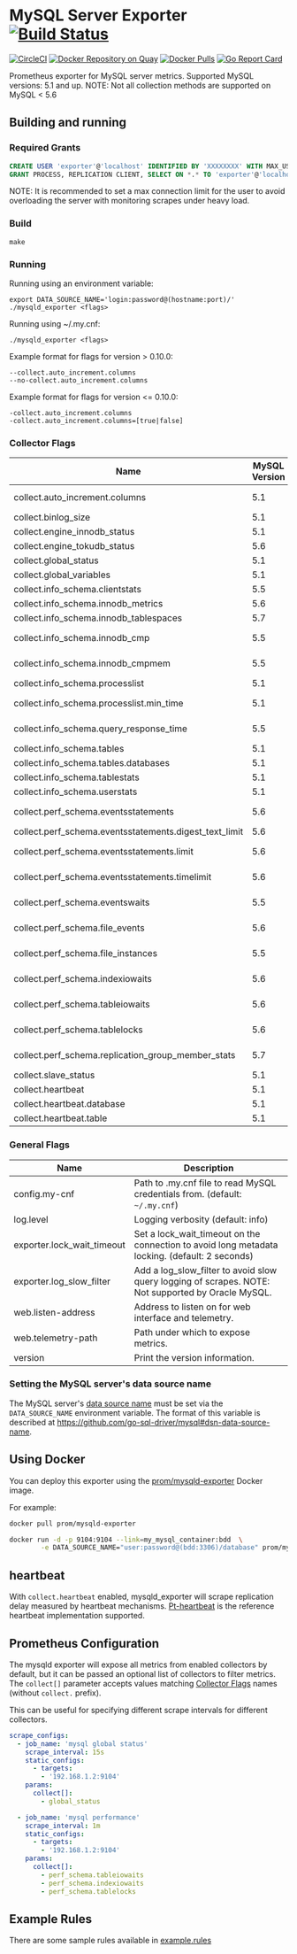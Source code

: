 # MySQL Server Exporter [![Build Status](https://travis-ci.org/prometheus/mysqld_exporter.svg)][travis]

[![CircleCI](https://circleci.com/gh/prometheus/mysqld_exporter/tree/master.svg?style=shield)][circleci]
[![Docker Repository on Quay](https://quay.io/repository/prometheus/mysqld-exporter/status)][quay]
[![Docker Pulls](https://img.shields.io/docker/pulls/prom/mysqld-exporter.svg?maxAge=604800)][hub]
[![Go Report Card](https://goreportcard.com/badge/github.com/prometheus/mysqld_exporter)](https://goreportcard.com/report/github.com/prometheus/mysqld_exporter)

Prometheus exporter for MySQL server metrics.
Supported MySQL versions: 5.1 and up.
NOTE: Not all collection methods are supported on MySQL < 5.6

## Building and running

### Required Grants

```sql
CREATE USER 'exporter'@'localhost' IDENTIFIED BY 'XXXXXXXX' WITH MAX_USER_CONNECTIONS 3;
GRANT PROCESS, REPLICATION CLIENT, SELECT ON *.* TO 'exporter'@'localhost';
```

NOTE: It is recommended to set a max connection limit for the user to avoid overloading the server with monitoring scrapes under heavy load.

### Build

    make

### Running

Running using an environment variable:

    export DATA_SOURCE_NAME='login:password@(hostname:port)/'
    ./mysqld_exporter <flags>

Running using ~/.my.cnf:

    ./mysqld_exporter <flags>

Example format for flags for version > 0.10.0:
  
    --collect.auto_increment.columns
    --no-collect.auto_increment.columns
  
Example format for flags for version <= 0.10.0:
  
    -collect.auto_increment.columns
    -collect.auto_increment.columns=[true|false]

### Collector Flags

Name                                                   | MySQL Version | Description
-------------------------------------------------------|---------------|------------------------------------------------------------------------------------
collect.auto_increment.columns                         | 5.1           | Collect auto_increment columns and max values from information_schema.
collect.binlog_size                                    | 5.1           | Collect the current size of all registered binlog files
collect.engine_innodb_status                           | 5.1           | Collect from SHOW ENGINE INNODB STATUS.
collect.engine_tokudb_status                           | 5.6           | Collect from SHOW ENGINE TOKUDB STATUS.
collect.global_status                                  | 5.1           | Collect from SHOW GLOBAL STATUS (Enabled by default)
collect.global_variables                               | 5.1           | Collect from SHOW GLOBAL VARIABLES (Enabled by default)
collect.info_schema.clientstats                        | 5.5           | If running with userstat=1, set to true to collect client statistics.
collect.info_schema.innodb_metrics                     | 5.6           | Collect metrics from information_schema.innodb_metrics.
collect.info_schema.innodb_tablespaces                 | 5.7           | Collect metrics from information_schema.innodb_sys_tablespaces.
collect.info_schema.innodb_cmp                         | 5.5           | Collect InnoDB compressed tables metrics from information_schema.innodb_cmp.
collect.info_schema.innodb_cmpmem                      | 5.5           | Collect InnoDB buffer pool compression metrics from information_schema.innodb_cmpmem.
collect.info_schema.processlist                        | 5.1           | Collect thread state counts from information_schema.processlist.
collect.info_schema.processlist.min_time               | 5.1           | Minimum time a thread must be in each state to be counted. (default: 0)
collect.info_schema.query_response_time                | 5.5           | Collect query response time distribution if query_response_time_stats is ON.
collect.info_schema.tables                             | 5.1           | Collect metrics from information_schema.tables (Enabled by default)
collect.info_schema.tables.databases                   | 5.1           | The list of databases to collect table stats for, or '`*`' for all.
collect.info_schema.tablestats                         | 5.1           | If running with userstat=1, set to true to collect table statistics.
collect.info_schema.userstats                          | 5.1           | If running with userstat=1, set to true to collect user statistics.
collect.perf_schema.eventsstatements                   | 5.6           | Collect metrics from performance_schema.events_statements_summary_by_digest.
collect.perf_schema.eventsstatements.digest_text_limit | 5.6           | Maximum length of the normalized statement text. (default: 120)
collect.perf_schema.eventsstatements.limit             | 5.6           | Limit the number of events statements digests by response time. (default: 250)
collect.perf_schema.eventsstatements.timelimit         | 5.6           | Limit how old the 'last_seen' events statements can be, in seconds. (default: 86400)
collect.perf_schema.eventswaits                        | 5.5           | Collect metrics from performance_schema.events_waits_summary_global_by_event_name.
collect.perf_schema.file_events                        | 5.6           | Collect metrics from performance_schema.file_summary_by_event_name.
collect.perf_schema.file_instances                     | 5.5           | Collect metrics from performance_schema.file_summary_by_instance.
collect.perf_schema.indexiowaits                       | 5.6           | Collect metrics from performance_schema.table_io_waits_summary_by_index_usage.
collect.perf_schema.tableiowaits                       | 5.6           | Collect metrics from performance_schema.table_io_waits_summary_by_table.
collect.perf_schema.tablelocks                         | 5.6           | Collect metrics from performance_schema.table_lock_waits_summary_by_table.
collect.perf_schema.replication_group_member_stats     | 5.7           | Collect metrics from performance_schema.replication_group_member_stats.
collect.slave_status                                   | 5.1           | Collect from SHOW SLAVE STATUS (Enabled by default)
collect.heartbeat                                      | 5.1           | Collect from [heartbeat](#heartbeat).
collect.heartbeat.database                             | 5.1           | Database from where to collect heartbeat data. (default: heartbeat)
collect.heartbeat.table                                | 5.1           | Table from where to collect heartbeat data. (default: heartbeat)


### General Flags
Name                                       | Description
-------------------------------------------|--------------------------------------------------------------------------------------------------
config.my-cnf                              | Path to .my.cnf file to read MySQL credentials from. (default: `~/.my.cnf`)
log.level                                  | Logging verbosity (default: info)
exporter.lock_wait_timeout                 | Set a lock_wait_timeout on the connection to avoid long metadata locking. (default: 2 seconds)
exporter.log_slow_filter                   | Add a log_slow_filter to avoid slow query logging of scrapes.  NOTE: Not supported by Oracle MySQL.
web.listen-address                         | Address to listen on for web interface and telemetry.
web.telemetry-path                         | Path under which to expose metrics.
version                                    | Print the version information.

### Setting the MySQL server's data source name

The MySQL server's [data source name](http://en.wikipedia.org/wiki/Data_source_name)
must be set via the `DATA_SOURCE_NAME` environment variable.
The format of this variable is described at https://github.com/go-sql-driver/mysql#dsn-data-source-name.

## Using Docker

You can deploy this exporter using the [prom/mysqld-exporter](https://registry.hub.docker.com/u/prom/mysqld-exporter/) Docker image.

For example:

```bash
docker pull prom/mysqld-exporter

docker run -d -p 9104:9104 --link=my_mysql_container:bdd  \
        -e DATA_SOURCE_NAME="user:password@(bdd:3306)/database" prom/mysqld-exporter
```

## heartbeat

With `collect.heartbeat` enabled, mysqld_exporter will scrape replication delay
measured by heartbeat mechanisms. [Pt-heartbeat][pth] is the
reference heartbeat implementation supported.

[pth]:https://www.percona.com/doc/percona-toolkit/2.2/pt-heartbeat.html


## Prometheus Configuration

The mysqld exporter will expose all metrics from enabled collectors by default, but it can be passed an optional list of collectors to filter metrics. The `collect[]` parameter accepts values matching [Collector Flags](#collector-flags) names (without `collect.` prefix).

This can be useful for specifying different scrape intervals for different collectors.

```yaml
scrape_configs:
  - job_name: 'mysql global status'
    scrape_interval: 15s
    static_configs:
      - targets:
        - '192.168.1.2:9104'
    params:
      collect[]:
        - global_status

  - job_name: 'mysql performance'
    scrape_interval: 1m
    static_configs:
      - targets:
        - '192.168.1.2:9104'
    params:
      collect[]:
        - perf_schema.tableiowaits
        - perf_schema.indexiowaits
        - perf_schema.tablelocks
```

## Example Rules

There are some sample rules available in [example.rules](example.rules)

[circleci]: https://circleci.com/gh/prometheus/mysqld_exporter
[hub]: https://hub.docker.com/r/prom/mysqld-exporter/
[travis]: https://travis-ci.org/prometheus/mysqld_exporter
[quay]: https://quay.io/repository/prometheus/mysqld-exporter
